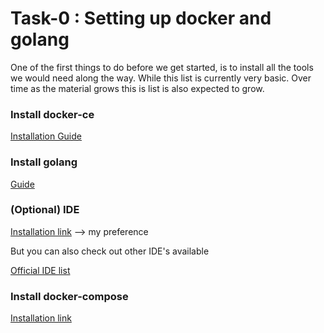 # Task-0 : Setting up docker and golang

One of the first things to do before we get started, is to install all the tools we would need along the way. While this list is currently very basic. Over time as the material grows this is list is also expected to grow.

### Install docker-ce

[Installation Guide](https://www.docker.com/community-edition#/download)

### Install golang

[Guide](https://golang.org/doc/install)

### (Optional) IDE

[Installation link](https://www.jetbrains.com/go/) --> my preference

But you can also check out other IDE's available

[Official IDE list](https://github.com/golang/go/wiki/IDEsAndTextEditorPlugins)


### Install docker-compose

[Installation link](https://docs.docker.com/compose/install/)


